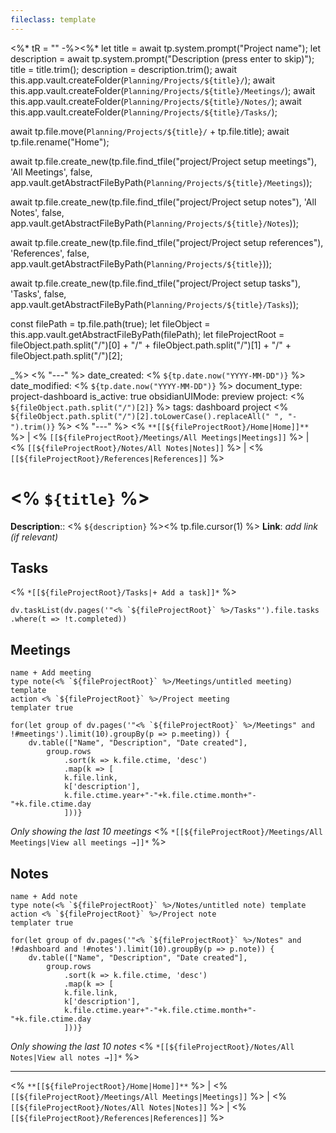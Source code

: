 ```yaml
---
fileclass: template
---
```

<%* tR = "" -%><%*
let title = await tp.system.prompt("Project name");
let description = await tp.system.prompt("Description (press enter to skip)");
title = title.trim();
description = description.trim();
await this.app.vault.createFolder(`Planning/Projects/${title}/`);
await this.app.vault.createFolder(`Planning/Projects/${title}/Meetings/`);
await this.app.vault.createFolder(`Planning/Projects/${title}/Notes/`);
await this.app.vault.createFolder(`Planning/Projects/${title}/Tasks/`);

await tp.file.move(`Planning/Projects/${title}/` + tp.file.title);
await tp.file.rename("Home");

await tp.file.create_new(tp.file.find_tfile("project/Project setup meetings"), 'All Meetings', false, app.vault.getAbstractFileByPath(`Planning/Projects/${title}/Meetings`));

await tp.file.create_new(tp.file.find_tfile("project/Project setup notes"), 'All Notes', false, app.vault.getAbstractFileByPath(`Planning/Projects/${title}/Notes`));

await tp.file.create_new(tp.file.find_tfile("project/Project setup references"), 'References', false, app.vault.getAbstractFileByPath(`Planning/Projects/${title}`));

await tp.file.create_new(tp.file.find_tfile("project/Project setup tasks"), 'Tasks', false, app.vault.getAbstractFileByPath(`Planning/Projects/${title}/Tasks`));

const filePath = tp.file.path(true);
let fileObject = this.app.vault.getAbstractFileByPath(filePath);
let fileProjectRoot = fileObject.path.split("/")[0] + "/" + fileObject.path.split("/")[1] + "/" + fileObject.path.split("/")[2];

_%>
<% "---" %>
date_created: <% `${tp.date.now("YYYY-MM-DD")}` %>
date_modified: <% `${tp.date.now("YYYY-MM-DD")}` %>
document_type: project-dashboard
is_active: true
obsidianUIMode: preview
project: <% `${fileObject.path.split("/")[2]}` %>
tags: dashboard project <% `${fileObject.path.split("/")[2].toLowerCase().replaceAll(" ", "-").trim()}` %>
<% "---" %>
<% `**[[${fileProjectRoot}/Home|Home]]**` %> | <% `[[${fileProjectRoot}/Meetings/All Meetings|Meetings]]` %> | <% `[[${fileProjectRoot}/Notes/All Notes|Notes]]` %> | <% `[[${fileProjectRoot}/References|References]]` %>
# <% `${title}` %>
**Description**:: <% `${description}` %><% tp.file.cursor(1) %>
**Link**: *add link (if relevant)*


## Tasks
<% `*[[${fileProjectRoot}/Tasks|+ Add a task]]*` %>
```dataviewjs 
dv.taskList(dv.pages('"<% `${fileProjectRoot}` %>/Tasks"').file.tasks .where(t => !t.completed))
```

## Meetings
```button
name + Add meeting
type note(<% `${fileProjectRoot}` %>/Meetings/untitled meeting) template
action <% `${fileProjectRoot}` %>/Project meeting
templater true
```
```dataviewjs
for(let group of dv.pages('"<% `${fileProjectRoot}` %>/Meetings" and !#meetings').limit(10).groupBy(p => p.meeting)) {
	dv.table(["Name", "Description", "Date created"], 
		group.rows 
			.sort(k => k.file.ctime, 'desc')
			.map(k => [
			k.file.link, 
			k['description'],
			k.file.ctime.year+"-"+k.file.ctime.month+"-"+k.file.ctime.day
			]))}
```
*Only showing the last 10 meetings*
<% `*[[${fileProjectRoot}/Meetings/All Meetings|View all meetings →]]*` %>

## Notes
```button
name + Add note
type note(<% `${fileProjectRoot}` %>/Notes/untitled note) template
action <% `${fileProjectRoot}` %>/Project note
templater true
```
```dataviewjs
for(let group of dv.pages('"<% `${fileProjectRoot}` %>/Notes" and !#dashboard and !#notes').limit(10).groupBy(p => p.note)) {
	dv.table(["Name", "Description", "Date created"], 
		group.rows 
			.sort(k => k.file.ctime, 'desc')
			.map(k => [
			k.file.link, 
			k['description'],
			k.file.ctime.year+"-"+k.file.ctime.month+"-"+k.file.ctime.day
			]))}
```
*Only showing the last 10 notes*
<% `*[[${fileProjectRoot}/Notes/All Notes|View all notes →]]*` %>

---
<% `**[[${fileProjectRoot}/Home|Home]]**` %> | <% `[[${fileProjectRoot}/Meetings/All Meetings|Meetings]]` %> | <% `[[${fileProjectRoot}/Notes/All Notes|Notes]]` %> | <% `[[${fileProjectRoot}/References|References]]` %>